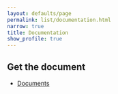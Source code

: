 ```yaml
---
layout: defaults/page
permalink: list/documentation.html
narrow: true
title: Documentation
show_profile: true
---
```


## Get the document

-  [Documents](https://github.com/openWALAS/openWALAS.github.io/tree/master/doc)


